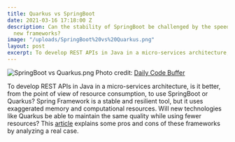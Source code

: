 ```yaml
---
title: Quarkus vs SpringBoot
date: 2021-03-16 17:18:00 Z
description: Can the stability of SpringBoot be challenged by the speed promised by
  new frameworks?
image: "/uploads/SpringBoot%20vs%20Quarkus.png"
layout: post
excerpt: To develop REST APIs in Java in a micro-services architecture, is it better, from...
---
```


![SpringBoot vs Quarkus.png](/uploads/SpringBoot%20vs%20Quarkus.png)
Photo credit: [Daily Code Buffer](http://www.dailycodebuffer.com/quarkus-vs-spring-boot-performance/)

To develop REST APIs in Java in a micro-services architecture, is it better, from the point of view of resource consumption, to use SpringBoot or Quarkus?
Spring Framework is a stable and resilient tool, but it uses exaggerated memory and computational resources. Will new technologies like Quarkus be able to maintain the same quality while using fewer resources?
This [article](https://medium.com/swlh/springboot-vs-quarkus-a-real-life-experiment-be70c021634e) explains some pros and cons of these frameworks by analyzing a real case.